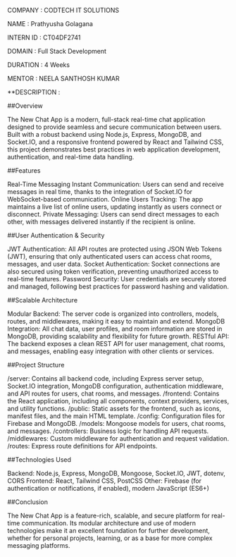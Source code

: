 COMPANY : CODTECH IT SOLUTIONS

NAME : Prathyusha Golagana

INTERN ID : CT04DF2741

DOMAIN : Full Stack Development

DURATION : 4 Weeks

MENTOR : NEELA SANTHOSH KUMAR

**DESCRIPTION :

##Overview

The New Chat App is a modern, full-stack real-time chat application designed to provide seamless and secure communication between users. Built with a robust backend using Node.js, Express, MongoDB, and Socket.IO, and a responsive frontend powered by React and Tailwind CSS, this project demonstrates best practices in web application development, authentication, and real-time data handling.

##Features

Real-Time Messaging
Instant Communication: Users can send and receive messages in real time, thanks to the integration of Socket.IO for WebSocket-based communication.
Online Users Tracking: The app maintains a live list of online users, updating instantly as users connect or disconnect.
Private Messaging: Users can send direct messages to each other, with messages delivered instantly if the recipient is online.

##User Authentication & Security

JWT Authentication: All API routes are protected using JSON Web Tokens (JWT), ensuring that only authenticated users can access chat rooms, messages, and user data.
Socket Authentication: Socket connections are also secured using token verification, preventing unauthorized access to real-time features.
Password Security: User credentials are securely stored and managed, following best practices for password hashing and validation.

##Scalable Architecture

Modular Backend: The server code is organized into controllers, models, routes, and middlewares, making it easy to maintain and extend.
MongoDB Integration: All chat data, user profiles, and room information are stored in MongoDB, providing scalability and flexibility for future growth.
RESTful API: The backend exposes a clean REST API for user management, chat rooms, and messages, enabling easy integration with other clients or services.

##Project Structure

/server: Contains all backend code, including Express server setup, Socket.IO integration, MongoDB configuration, authentication middleware, and API routes for users, chat rooms, and messages.
/frontend: Contains the React application, including all components, context providers, services, and utility functions.
/public: Static assets for the frontend, such as icons, manifest files, and the main HTML template.
/config: Configuration files for Firebase and MongoDB.
/models: Mongoose models for users, chat rooms, and messages.
/controllers: Business logic for handling API requests.
/middlewares: Custom middleware for authentication and request validation.
/routes: Express route definitions for API endpoints.

##Technologies Used

Backend: Node.js, Express, MongoDB, Mongoose, Socket.IO, JWT, dotenv, CORS
Frontend: React, Tailwind CSS, PostCSS
Other: Firebase (for authentication or notifications, if enabled), modern JavaScript (ES6+)

##Conclusion

The New Chat App is a feature-rich, scalable, and secure platform for real-time communication. Its modular architecture and use of modern technologies make it an excellent foundation for further development, 
whether for personal projects, learning, or as a base for more complex messaging platforms.

